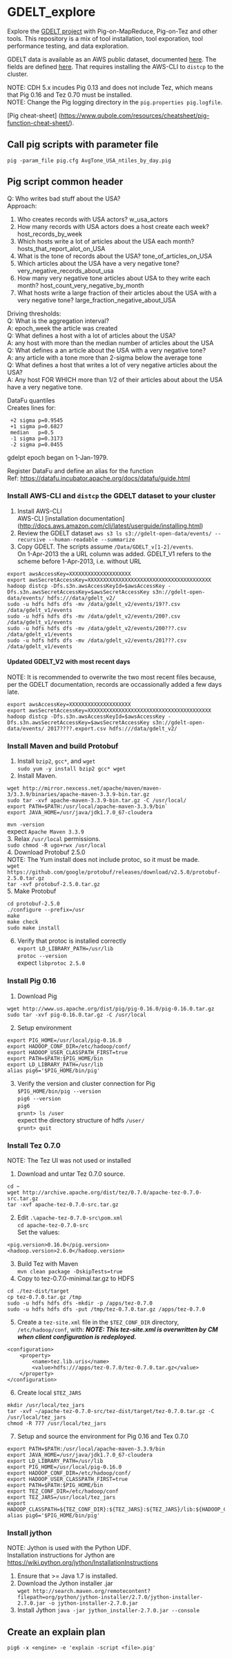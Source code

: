 # GDELT_explore
Explore the [GDELT project](http://gdeltproject.org/ "GDELT project") with Pig-on-MapReduce, Pig-on-Tez and other tools.  This repository is a mix of tool installation, tool exporation, tool performance testing, and data exploration.  

GDELT data is available as an AWS public dataset, documented [here](https://aws.amazon.com/public-datasets/gdelt/).  The fields are defined [here](http://data.gdeltproject.org/documentation/GDELT-Data_Format_Codebook.pdf).  That requires installing the AWS-CLI to `distcp` to the cluster.  

NOTE:  CDH 5.x incudes Pig 0.13 and does not include Tez, which means that Pig 0.16 and Tez 0.70 must be installed.  
NOTE:  Change the Pig logging directory in the `pig.properties pig.logfile`.

[Pig cheat-sheet] (https://www.qubole.com/resources/cheatsheet/pig-function-cheat-sheet/).  

## Call pig scripts with parameter file
`pig -param_file pig.cfg AvgTone_USA_ntiles_by_day.pig`

## Pig script common header
Q:  Who writes bad stuff about the USA?  
Approach:
  1. Who creates records with USA actors?
      w_usa_actors
  2. How many records with USA actors does a host create each week?
      host_records_by_week
   3. Which hosts write a lot of articles about the USA each month?
      hosts_that_report_alot_on_USA
   4. What is the tone of records about the USA?
      tone_of_articles_on_USA
   5. Which articles about the USA have a very negative tone?
      very_negative_records_about_usa
   6. How many very negative tone articles about USA to they write each month?
      host_count_very_negative_by_month
   7. What hosts write a large fraction of their articles about the USA with a very negative tone?
      large_fraction_negative_about_USA

Driving thresholds:  
     Q:  What is the aggregation interval?  
         A: epoch_week the article was created  
     Q: What defines a host with a lot of articles about the USA?  
         A: any host with more than the median number of articles about the USA  
     Q: What defines a an article about the USA with a very negative tone?  
         A: any article with a tone more than 2-sigma below the average tone  
     Q: What defines a host that writes a lot of very negative articles about the USA?  
         A: Any host FOR WHICH more than 1/2 of their articles about about the USA  
             have a very negative tone.  

DataFu quantiles    
Creates lines for:  
```
 +2 sigma p=0.9545  
 +1 sigma p=0.6827  
 median   p=0.5  
 -1 sigma p=0.3173  
 -2 sigma p=0.0455
```

gdelpt epoch began on 1-Jan-1979.  

Register DataFu and define an alias for the function  
Ref:  https://datafu.incubator.apache.org/docs/datafu/guide.html  

### Install AWS-CLI and `distcp` the GDELT dataset to your cluster
1. Install AWS-CLI  
AWS-CLI [installation documentation] (http://docs.aws.amazon.com/cli/latest/userguide/installing.html)
2. Review the GDELT dataset
`aws s3 ls s3://gdelt-open-data/events/ --recursive --human-readable --summarize`
3. Copy GDELT.  The scripts assume `/Data/GDELT_v[1-2]/events`.  
On 1-Apr-2013 the a URL column was added.  GDELT_V1 refers to the scheme before 1-Apr-2013, i.e. without URL 
```
export awsAccessKey=XXXXXXXXXXXXXXXXXXXX
export awsSecretAccessKey=XXXXXXXXXXXXXXXXXXXXXXXXXXXXXXXXXXXXXXXX
hadoop distcp -Dfs.s3n.awsAccessKeyId=$awsAccessKey -Dfs.s3n.awsSecretAccessKey=$awsSecretAccessKey s3n://gdelt-open-data/events/ hdfs:///data/gdelt_v2/
sudo -u hdfs hdfs dfs -mv /data/gdelt_v2/events/19??.csv /data/gdelt_v1/events
sudo -u hdfs hdfs dfs -mv /data/gdelt_v2/events/200?.csv /data/gdelt_v1/events
sudo -u hdfs hdfs dfs -mv /data/gdelt_v2/events/200???.csv /data/gdelt_v1/events
sudo -u hdfs hdfs dfs -mv /data/gdelt_v2/events/201???.csv /data/gdelt_v1/events
```
#### Updated GDELT_V2 with most recent days
NOTE:  It is recommended to overwrite the two most recent files because, per the GDELT documentation, records are occassionally added a few days late.  
```
export awsAccessKey=XXXXXXXXXXXXXXXXXXXX
export awsSecretAccessKey=XXXXXXXXXXXXXXXXXXXXXXXXXXXXXXXXXXXXXXXX
hadoop distcp -Dfs.s3n.awsAccessKeyId=$awsAccessKey -Dfs.s3n.awsSecretAccessKey=$awsSecretAccessKey s3n://gdelt-open-data/events/ 2017????.export.csv hdfs:///data/gdelt_v2/
```
### Install Maven and build Protobuf
1.  Install `bzip2`, `gcc*`, and `wget`  
`sudo yum -y install bzip2 gcc* wget`  
2. Install Maven.  
```
wget http://mirror.nexcess.net/apache/maven/maven-3/3.3.9/binaries/apache-maven-3.3.9-bin.tar.gz  
sudo tar -xvf apache-maven-3.3.9-bin.tar.gz -C /usr/local/  
export PATH=$PATH:/usr/local/apache-maven-3.3.9/bin`  
export JAVA_HOME=/usr/java/jdk1.7.0_67-cloudera  
```
`mvn -version`  
expect `Apache Maven 3.3.9`  
3. Relax `/usr/local` permissions.    
`sudo chmod -R ugo+rwx /usr/local`  
4.  Download Protobuf 2.5.0  
NOTE:  The Yum install does not include protoc, so it must be made.  
`wget https://github.com/google/protobuf/releases/download/v2.5.0/protobuf-2.5.0.tar.gz`  
`tar -xvf protobuf-2.5.0.tar.gz`  
5. Make Protobuf
```
cd protobuf-2.5.0  
./configure --prefix=/usr  
make  
make check  
sudo make install  
```
6. Verify that protoc is installed correctly  
`export LD_LIBRARY_PATH=/usr/lib`  
`protoc --version`   
expect `libprotoc 2.5.0`
### Install Pig 0.16
1. Download Pig
```
wget http://www.us.apache.org/dist/pig/pig-0.16.0/pig-0.16.0.tar.gz
sudo tar -xvf pig-0.16.0.tar.gz -C /usr/local
```
2. Setup environment  
```export JAVA_HOME=/usr/java/jdk1.7.0_67-cloudera
export PIG_HOME=/usr/local/pig-0.16.0
export HADOOP_CONF_DIR=/etc/hadoop/conf/
export HADOOP_USER_CLASSPATH_FIRST=true
export PATH=$PATH:$PIG_HOME/bin
export LD_LIBRARY_PATH=/usr/lib
alias pig6='$PIG_HOME/bin/pig'
```
3.  Verify the version and cluster connection for Pig  
`$PIG_HOME/bin/pig --version`  
`pig6 --version`  
`pig6`  
`grunt> ls /user`  
expect the directory structure of hdfs `/user/`  
`grunt> quit`  
### Install Tez 0.7.0
NOTE:  The Tez UI was not used or installed  
1. Download and untar Tez 0.7.0 source.  
```
cd ~  
wget http://archive.apache.org/dist/tez/0.7.0/apache-tez-0.7.0-src.tar.gz  
tar -xvf apache-tez-0.7.0-src.tar.gz  
```
2. Edit `.\apache-tez-0.7.0-src\pom.xml`  
`cd apache-tez-0.7.0-src`  
Set the values:  
```
<pig.version>0.16.0</pig.version>
<hadoop.version>2.6.0</hadoop.version>
```
3. Build Tez with Maven  
`mvn clean package -DskipTests=true`
4. Copy to tez-0.7.0-minimal.tar.gz to HDFS
```
cd ./tez-dist/target
cp tez-0.7.0.tar.gz /tmp
sudo -u hdfs hdfs dfs -mkdir -p /apps/tez-0.7.0
sudo -u hdfs hdfs dfs -put /tmp/tez-0.7.0.tar.gz /apps/tez-0.7.0
```
5.  Create a `tez-site.xml` file in the `$TEZ_CONF_DIR` directory, `/etc/hadoop/conf`, with:
**_NOTE:  This tez-site.xml is overwritten by CM when client configuration is redeployed._**
```
<configuration>
    <property>
        <name>tez.lib.uris</name>
        <value>hdfs:///apps/tez-0.7.0/tez-0.7.0.tar.gz</value>
    </property>
</configuration>
```
6. Create local `$TEZ_JARS`
```
mkdir /usr/local/tez_jars
tar -xvf ~/apache-tez-0.7.0-src/tez-dist/target/tez-0.7.0.tar.gz -C /usr/local/tez_jars 
chmod -R 777 /usr/local/tez_jars
```
7. Setup and source the environment for Pig 0.16 and Tex 0.7.0
```
export PATH=$PATH:/usr/local/apache-maven-3.3.9/bin
export JAVA_HOME=/usr/java/jdk1.7.0_67-cloudera
export LD_LIBRARY_PATH=/usr/lib
export PIG_HOME=/usr/local/pig-0.16.0
export HADOOP_CONF_DIR=/etc/hadoop/conf/
export HADOOP_USER_CLASSPATH_FIRST=true
export PATH=$PATH:$PIG_HOME/bin
export TEZ_CONF_DIR=/etc/hadoop/conf
export TEZ_JARS=/usr/local/tez_jars
export HADOOP_CLASSPATH=${TEZ_CONF_DIR}:${TEZ_JARS}:${TEZ_JARS}/lib:${HADOOP_CLASSPATH}:${JAVA_JDBC_LIBS}:${MAPREDUCE_LIBS}
alias pig6='$PIG_HOME/bin/pig'
```
### Install jython
NOTE:  Jython is used with the Python UDF.   
Installation instructions for Jython are https://wiki.python.org/jython/InstallationInstructions  
1. Ensure that >= Java 1.7 is installed.  
2. Download the Jython installer .jar  
`wget http://search.maven.org/remotecontent?filepath=org/python/jython-installer/2.7.0/jython-installer-2.7.0.jar -o jython-installer-2.7.0.jar`
3.  Install Jython
`java -jar jython_installer-2.7.0.jar --console`
## Create an explain plan ##
```
pig6 -x <engine> -e 'explain -script <file>.pig'
```
